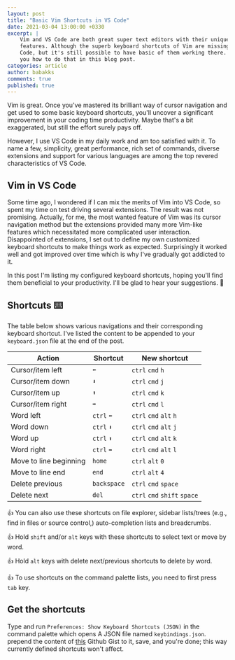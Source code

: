 ```yaml
---
layout: post
title: "Basic Vim Shortcuts in VS Code"
date: 2021-03-04 13:00:00 +0330
excerpt: |
    Vim and VS Code are both great super text editors with their unique
    features. Although the superb keyboard shortcuts of Vim are missing in VS
    Code, but it's still possible to have basic of them working there. I'll tell
    you how to do that in this blog post.
categories: article
author: babakks
comments: true
published: true
---
```


Vim is great. Once you've mastered its brilliant way of cursor navigation and get used to some basic keyboard shortcuts, you'll uncover a significant improvement in your coding time productivity. Maybe that's a bit exaggerated, but still the effort surely pays off.

However, I use VS Code in my daily work and am too satisfied with it. To name a few, simplicity, great performance, rich set of commands, diverse extensions and support for various languages are among the top revered characteristics of VS Code.

## Vim in VS Code

Some time ago, I wondered if I can mix the merits of Vim into VS Code, so spent my time on test driving several extensions. The result was not promising. Actually, for me, the most wanted feature of Vim was its cursor navigation method but the extensions provided many more Vim-like features which necessitated more complicated user interaction. Disappointed of extensions, I set out to define my own customized keyboard shortcuts to make things work as expected. Surprisingly it worked well and got improved over time which is why I've gradually got addicted to it.

In this post I'm listing my configured keyboard shortcuts, hoping you'll find them beneficial to your productivity. I'll be glad to hear your suggestions. 💚

## Shortcuts ⌨️

The table below shows various navigations and their corresponding keyboard shortcut. I've listed the content to be appended to your `keyboard.json` file at the end of the post.

|Action|Shortcut|New shortcut|
|-|-|-|
|Cursor/item left|`⬅️`|`ctrl` `cmd` `h`|
|Cursor/item down|`⬇️`|`ctrl` `cmd` `j`|
|Cursor/item up|`⬆️`|`ctrl` `cmd` `k`|
|Cursor/item right|`➡️`|`ctrl` `cmd` `l`|
|Word left|`ctrl` `⬅️`|`ctrl` `cmd` `alt` `h`|
|Word down|`ctrl` `⬇️`|`ctrl` `cmd` `alt` `j`|
|Word up|`ctrl` `⬆️`|`ctrl` `cmd` `alt` `k`|
|Word right|`ctrl` `➡️`|`ctrl` `cmd` `alt` `l`|
|Move to line beginning|`home`|`ctrl` `alt` `0`|
|Move to line end|`end`|`ctrl` `alt` `4`|
|Delete previous|`backspace`|`ctrl` `cmd` `space`|
|Delete next|`del`|`ctrl` `cmd` `shift` `space`|

👍 You can also use these shortcuts on file explorer, sidebar lists/trees (e.g., find in files or source control,) auto-completion lists and breadcrumbs.

👍 Hold `shift` and/or `alt` keys with these shortcuts to select text or move by word.

👍 Hold `alt` keys with delete next/previous shortcuts to delete by word.

👍 To use shortcuts on the command palette lists, you need to first press `tab` key.

## Get the shortcuts 

Type and run `Preferences: Show Keyboard Shortcuts (JSON)` in the command palette which opens A JSON file named `keybindings.json`. prepend the content of [this][gist] Github Gist to it, save, and you're done; this way currently defined shortcuts won't affect.

[gist]: https://gist.github.com/babakks/cc30aeee2e2342ea22cd6b76f76f65b6